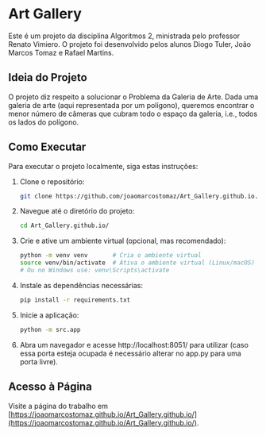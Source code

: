 
# Art Gallery

Este é um projeto da disciplina Algoritmos 2, ministrada pelo professor Renato Vimiero. O projeto foi desenvolvido pelos alunos Diogo Tuler, João Marcos Tomaz e Rafael Martins.

## Ideia do Projeto

O projeto diz respeito a solucionar o Problema da Galeria de Arte. Dada uma galeria de arte (aqui representada por um polígono), queremos encontrar o menor número de câmeras que cubram todo o espaço da galeria, i.e., todos os lados do polígono.

## Como Executar

Para executar o projeto localmente, siga estas instruções:

1. Clone o repositório:

   ```bash
   git clone https://github.com/joaomarcostomaz/Art_Gallery.github.io.git

2. Navegue até o diretório do projeto:

   ```bash
   cd Art_Gallery.github.io/

3. Crie e ative um ambiente virtual (opcional, mas recomendado):
   ```bash
   python -m venv venv       # Cria o ambiente virtual
   source venv/bin/activate  # Ativa o ambiente virtual (Linux/macOS)
   # Ou no Windows use: venv\Scripts\activate

4. Instale as dependências necessárias:
   ```bash
   pip install -r requirements.txt

5. Inicie a aplicação:
   ```bash
   python -m src.app

6. Abra um navegador e acesse http://localhost:8051/ para utilizar (caso essa porta esteja ocupada é necessário alterar no app.py para uma porta livre).

## Acesso à Página

Visite a página do trabalho em [https://joaomarcostomaz.github.io/Art_Gallery.github.io/](https://joaomarcostomaz.github.io/Art_Gallery.github.io/).

